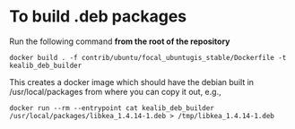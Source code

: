 # To build .deb packages

Run the following command **from the root of the repository**

`docker build . -f contrib/ubuntu/focal_ubuntugis_stable/Dockerfile -t kealib_deb_builder`

This creates a docker image which should have the debian built in /usr/local/packages from where you can copy it out, e.g.,

`docker run --rm --entrypoint cat kealib_deb_builder /usr/local/packages/libkea_1.4.14-1.deb > /tmp/libkea_1.4.14-1.deb`
